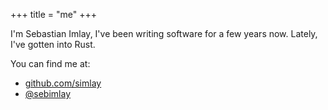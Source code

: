 +++
title = "me"
+++

I'm Sebastian Imlay, I've been writing software for a few years now. Lately, I've gotten into Rust.

You can find me at:
* [github.com/simlay](https://github.com/simlay)
* [@sebimlay](https://twitter.com/simlay)
